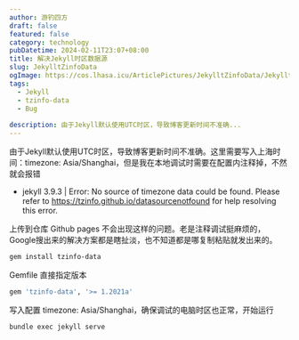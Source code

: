 ```yaml
---
author: 游钓四方
draft: false
featured: false
category: technology
pubDatetime: 2024-02-11T23:07+08:00
title: 解决Jekyll时区数据源
slug: JekylltZinfoData
ogImage: https://cos.lhasa.icu/ArticlePictures/JekylltZinfoData/JekylltZinfoData.png_81
tags:
  - Jekyll
  - tzinfo-data
  - Bug
  
description: 由于Jekyll默认使用UTC时区，导致博客更新时间不准确...
---
```


由于Jekyll默认使用UTC时区，导致博客更新时间不准确。这里需要写入上海时间：timezone: Asia/Shanghai，但是我在本地调试时需要在配置内注释掉，不然就会报错

* jekyll 3.9.3 | Error:  No source of timezone data could be found.
Please refer to https://tzinfo.github.io/datasourcenotfound for help resolving this error.

上传到仓库 Github pages 不会出现这样的问题。老是注释调试挺麻烦的，Google搜出来的解决方案都是瞎扯淡，也不知道都是哪复制粘贴就发出来的。

```bash
gem install tzinfo-data
```

Gemfile 直接指定版本
```bash
gem 'tzinfo-data', '>= 1.2021a'
```

写入配置 timezone: Asia/Shanghai，确保调试的电脑时区也正常，开始运行
```bash
bundle exec jekyll serve
```
